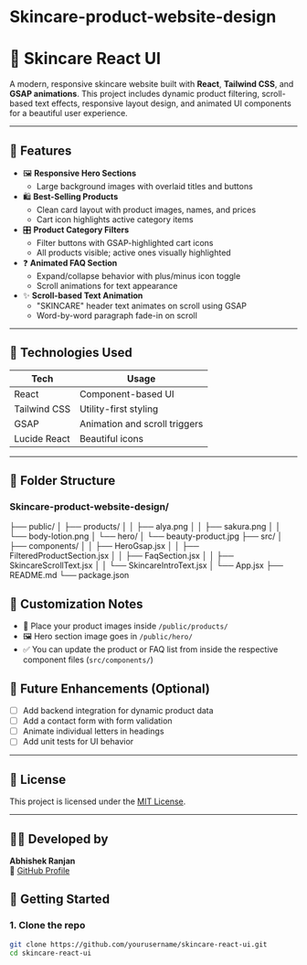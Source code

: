 # Skincare-product-website-design
# 🌿 Skincare React UI

A modern, responsive skincare website built with **React**, **Tailwind CSS**, and **GSAP animations**. This project includes dynamic product filtering, scroll-based text effects, responsive layout design, and animated UI components for a beautiful user experience.

---

## 📸 Features

- 🖼️ **Responsive Hero Sections**
  - Large background images with overlaid titles and buttons
- 🛍️ **Best-Selling Products**
  - Clean card layout with product images, names, and prices
  - Cart icon highlights active category items
- 🎛️ **Product Category Filters**
  - Filter buttons with GSAP-highlighted cart icons
  - All products visible; active ones visually highlighted
- ❓ **Animated FAQ Section**
  - Expand/collapse behavior with plus/minus icon toggle
  - Scroll animations for text appearance
- ✨ **Scroll-based Text Animation**
  - "SKINCARE" header text animates on scroll using GSAP
  - Word-by-word paragraph fade-in on scroll

---

## 🔧 Technologies Used

| Tech         | Usage                             |
|--------------|-----------------------------------|
| React        | Component-based UI                |
| Tailwind CSS | Utility-first styling             |
| GSAP         | Animation and scroll triggers     |
| Lucide React | Beautiful icons                   |

---
## 📁 Folder Structure
### Skincare-product-website-design/
├── public/
│ ├── products/
│ │ ├── alya.png
│ │ ├── sakura.png
│ │ └── body-lotion.png
│ └── hero/
│ └── beauty-product.jpg
├── src/
│ ├── components/
│ │ ├── HeroGsap.jsx
│ │ ├── FilteredProductSection.jsx
│ │ ├── FaqSection.jsx
│ │ ├── SkincareScrollText.jsx
│ │ └── SkincareIntroText.jsx
│ └── App.jsx
├── README.md
└── package.json

## 🎯 Customization Notes

- 📸 Place your product images inside `/public/products/`
- 🖼️ Hero section image goes in `/public/hero/`
- ✅ You can update the product or FAQ list from inside the respective component files (`src/components/`)

## 🧪 Future Enhancements (Optional)

- [ ] Add backend integration for dynamic product data
- [ ] Add a contact form with form validation
- [ ] Animate individual letters in headings
- [ ] Add unit tests for UI behavior

---

 ## 📄 License

This project is licensed under the [MIT License](https://opensource.org/licenses/MIT).

---

 ## 👨‍💻 Developed by

**Abhishek Ranjan**  
🔗 [GitHub Profile](https://github.com/abhisheksdhr62)


## 🚀 Getting Started

### 1. Clone the repo
```bash
git clone https://github.com/yourusername/skincare-react-ui.git
cd skincare-react-ui

